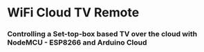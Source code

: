 # WiFi Cloud TV Remote
### Controlling a Set-top-box based TV over the cloud with NodeMCU - ESP8266 and Arduino Cloud
